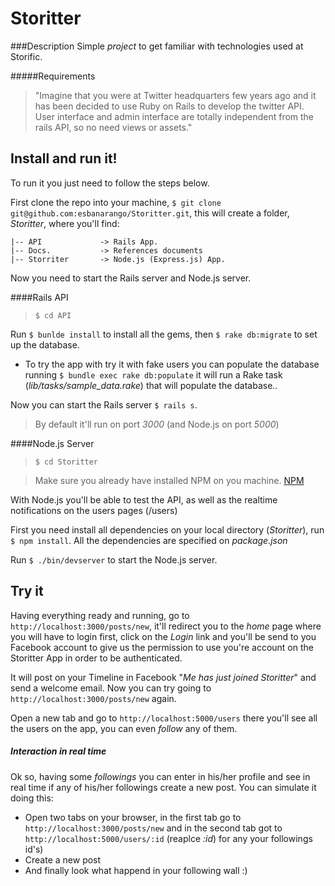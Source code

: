 Storitter
=========

###Description
Simple _project_ to get familiar with technologies used at Storific.

#####Requirements
>"Imagine that you were at Twitter headquarters few years ago and it has been decided to use Ruby on Rails to develop the twitter API.
>User interface and admin interface are totally independent from the rails API, so no need views or assets."

##


## Install and run it!
To run it you just need to follow the steps below.

First clone the repo into your machine, `$ git clone git@github.com:esbanarango/Storitter.git`, this will create a folder, _Storitter_, where you'll find:

	|-- API 			-> Rails App.
	|-- Docs.			-> References documents
	|-- Storriter		-> Node.js (Express.js) App.

Now you need to start the Rails server and Node.js server.

####Rails API
>`$ cd API` 

Run `$ bunlde install` to install all the gems, then `$ rake db:migrate` to set up the database.
* To try the app with try it with fake users you can populate the database running `$ bundle exec rake db:populate` it will run a Rake task (_lib/tasks/sample_data.rake_) that will populate the database..

Now you can start the Rails server `$ rails s`. 
>By default it'll run on port _3000_ (and Node.js on port _5000_)

####Node.js Server
>`$ cd Storitter` 

>Make sure you already have installed NPM on you machine. [NPM](http://npmjs.org/)

With Node.js you'll be able to test the API, as well as the realtime notifications on the users pages (/users)

First you need install all dependencies on your local directory (_Storitter_), run `$ npm install`. All the dependencies are specified on _package.json_

Run `$ ./bin/devserver` to start the Node.js server.

## Try it

Having everything ready and running, go to `http://localhost:3000/posts/new`, it'll redirect you to the _home_ page where you will have to login first, click on the _Login_ link and you'll be send to you Facebook account to give us the permission to use you're account on the Storitter App in order to be authenticated. 

It will post on your Timeline in Facebook "_Me has just joined Storitter_" and send a welcome email. Now you can try going to `http://localhost:3000/posts/new` again.

Open a new tab and go to `http://localhost:5000/users` there you'll see all the users on the app, you can even _follow_ any of them. 

##### Interaction in real time

Ok so, having some _followings_ you can enter in his/her profile and see in real time if any of his/her followings create a new post. You can simulate it doing this:
* Open two tabs on your browser, in the first tab go to `http://localhost:3000/posts/new` and in the second tab got to `http://localhost:5000/users/:id` (reaplce _:id_) for any your followings id's)
* Create a new post
* And finally look what happend in your following wall :)